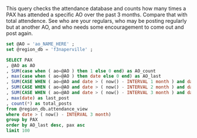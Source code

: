 This query checks the attendance database and counts how many times a PAX has attended a specific AO over the past 3 months. Compare that with total attendence. See who are your regulars, who may be posting regularly but at another AO, and who needs some encouragement to come out and post again.

```sql
set @AO = 'ao_NAME_HERE' ;
set @region_db = 'f3naperville' ;

SELECT PAX
, @AO as AO
, SUM(case when ( ao=@AO ) then 1 else 0 end) as AO_count
, max(case when ( ao=@AO ) then date else 0 end) as AO_last
, SUM(CASE WHEN ( ao=@AO and date > ( now() - INTERVAL 1 month ) and date <= ( now() ) ) THEN 1 ELSE 0 END) as 1_month
, SUM(CASE WHEN ( ao=@AO and date > ( now() - INTERVAL 2 month ) and date <= ( now() - INTERVAL 1 month ) ) THEN 1 ELSE 0 END) as 2_months
, SUM(CASE WHEN ( ao=@AO and date > ( now() - INTERVAL 3 month ) and date <= ( now() - INTERVAL 2 month ) ) THEN 1 ELSE 0 END) as 3_months
, max(date) as last_post
, count(*) as total_posts
from @region_db.attendance_view
where date > ( now() - INTERVAL 3 month)
group by PAX
order by AO_last desc, pax asc
limit 100
```
